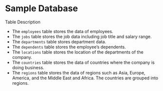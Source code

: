 # Sample Database
Table Description
 - The `employees` table stores the data of employees.
 - The `jobs` table stores the job data including job title and salary range.
 - The `departments` table stores department data.
 - The `dependents` table stores the employee’s dependents.
 - The `locations` table stores the location of the departments of the company.
 - The `countries` table stores the data of countries where the company is doing business.
 - The `regions` table stores the data of regions such as Asia, Europe, America, and the Middle East and Africa. The countries are grouped into regions.
